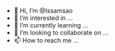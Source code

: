 - 👋 Hi, I’m @Issamsao
- 👀 I’m interested in ...
- 🌱 I’m currently learning ...
- 💞️ I’m looking to collaborate on ...
- 📫 How to reach me ...

<!---
Issamsao/Issamsao is a ✨ special ✨ repository because its `README.md` (this file) appears on your GitHub profile.
You can click the Preview link to take a look at your changes.
--->
